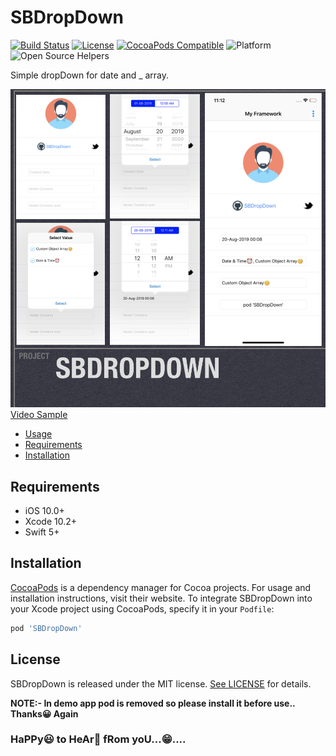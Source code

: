 # SBDropDown
[![Build Status](https://travis-ci.org/ShashikantBhadke/SBDropDown.svg?branch=master)](https://travis-ci.org/ShashikantBhadke/SBDropDown)
[![License](https://img.shields.io/cocoapods/l/SBDropDown.svg?style=flat)](http://cocoapods.org/pods/SBDropDown)
[![CocoaPods Compatible](https://img.shields.io/cocoapods/v/SBDropDown.svg)](http://cocoapods.org/pods/SBDropDown)
![Platform](https://img.shields.io/cocoapods/p/SBDropDown.svg?style=flat)
![Open Source Helpers](https://www.codetriage.com/shashikantbhadke/sbdropdown/badges/users.svg)


Simple dropDown for date and _ array.
     
![Sample1](https://raw.githubusercontent.com/ShashikantBhadke/SBDropDown/master/Screenshot%202019-08-20%20at%2011.20.24%20PM.png)
[Video Sample](https://youtu.be/vGMET0_PnT0)

- [Usage](https://github.com/ShashikantBhadke/SBDropDown/blob/master/Documentation.md)
- [Requirements](#Requirements)
- [Installation](#Installation)


## Requirements

- iOS 10.0+ 
- Xcode 10.2+
- Swift 5+


## Installation

[CocoaPods](https://cocoapods.org) is a dependency manager for Cocoa projects. For usage and installation instructions, visit their website. To integrate SBDropDown into your Xcode project using CocoaPods, specify it in your `Podfile`:

```ruby
pod 'SBDropDown'
```

## License

SBDropDown is released under the MIT license. [See LICENSE](https://github.com/ShashikantBhadke/SBDropDown/blob/master/LICENSE) for details.


**NOTE:- In demo app pod is removed so please install it before use.. Thanks😀 Again**
### HaPPy😃 to HeAr🤔 fRom yoU...😁....

